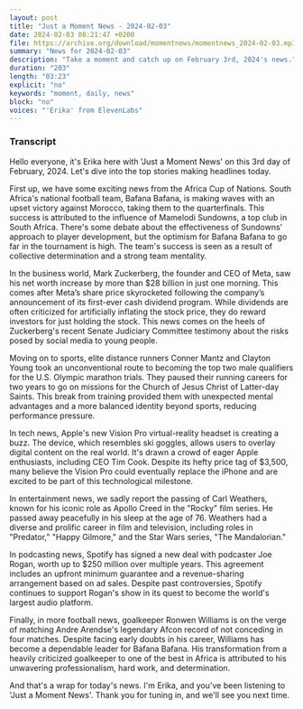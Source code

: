 ```yaml
---
layout: post
title: "Just a Moment News - 2024-02-03"
date: 2024-02-03 08:21:47 +0200
file: https://archive.org/download/momentnews/momentnews_2024-02-03.mp3
summary: "News for 2024-02-03"
description: "Take a moment and catch up on February 3rd, 2024's news."
duration: "203"
length: "03:23"
explicit: "no"
keywords: "moment, daily, news"
block: "no"
voices: "'Erika' from ElevenLabs"
---
```


### Transcript

Hello everyone, it's Erika here with 'Just a Moment News' on this 3rd day of February, 2024. Let's dive into the top stories making headlines today.

First up, we have some exciting news from the Africa Cup of Nations. South Africa's national football team, Bafana Bafana, is making waves with an upset victory against Morocco, taking them to the quarterfinals. This success is attributed to the influence of Mamelodi Sundowns, a top club in South Africa. There's some debate about the effectiveness of Sundowns' approach to player development, but the optimism for Bafana Bafana to go far in the tournament is high. The team's success is seen as a result of collective determination and a strong team mentality.

In the business world, Mark Zuckerberg, the founder and CEO of Meta, saw his net worth increase by more than $28 billion in just one morning. This comes after Meta’s share price skyrocketed following the company’s announcement of its first-ever cash dividend program. While dividends are often criticized for artificially inflating the stock price, they do reward investors for just holding the stock. This news comes on the heels of Zuckerberg's recent Senate Judiciary Committee testimony about the risks posed by social media to young people.

Moving on to sports, elite distance runners Conner Mantz and Clayton Young took an unconventional route to becoming the top two male qualifiers for the U.S. Olympic marathon trials. They paused their running careers for two years to go on missions for the Church of Jesus Christ of Latter-day Saints. This break from training provided them with unexpected mental advantages and a more balanced identity beyond sports, reducing performance pressure.

In tech news, Apple's new Vision Pro virtual-reality headset is creating a buzz. The device, which resembles ski goggles, allows users to overlay digital content on the real world. It's drawn a crowd of eager Apple enthusiasts, including CEO Tim Cook. Despite its hefty price tag of $3,500, many believe the Vision Pro could eventually replace the iPhone and are excited to be part of this technological milestone.

In entertainment news, we sadly report the passing of Carl Weathers, known for his iconic role as Apollo Creed in the "Rocky" film series. He passed away peacefully in his sleep at the age of 76. Weathers had a diverse and prolific career in film and television, including roles in "Predator," "Happy Gilmore," and the Star Wars series, "The Mandalorian."

In podcasting news, Spotify has signed a new deal with podcaster Joe Rogan, worth up to $250 million over multiple years. This agreement includes an upfront minimum guarantee and a revenue-sharing arrangement based on ad sales. Despite past controversies, Spotify continues to support Rogan's show in its quest to become the world's largest audio platform.

Finally, in more football news, goalkeeper Ronwen Williams is on the verge of matching Andre Arendse's legendary Afcon record of not conceding in four matches. Despite facing early doubts in his career, Williams has become a dependable leader for Bafana Bafana. His transformation from a heavily criticized goalkeeper to one of the best in Africa is attributed to his unwavering professionalism, hard work, and determination.

And that's a wrap for today's news. I'm Erika, and you've been listening to 'Just a Moment News'. Thank you for tuning in, and we'll see you next time.
